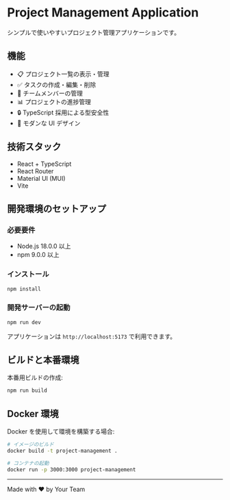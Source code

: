 # Project Management Application

シンプルで使いやすいプロジェクト管理アプリケーションです。

## 機能

- 📋 プロジェクト一覧の表示・管理
- ✅ タスクの作成・編集・削除
- 👥 チームメンバーの管理
- 📊 プロジェクトの進捗管理
- 🔒 TypeScript 採用による型安全性
- 🎨 モダンな UI デザイン

## 技術スタック

- React + TypeScript
- React Router
- Material UI (MUI)
- Vite

## 開発環境のセットアップ

### 必要要件

- Node.js 18.0.0 以上
- npm 9.0.0 以上

### インストール

```bash
npm install
```

### 開発サーバーの起動

```bash
npm run dev
```

アプリケーションは `http://localhost:5173` で利用できます。

## ビルドと本番環境

本番用ビルドの作成:

```bash
npm run build
```

## Docker 環境

Docker を使用して環境を構築する場合:

```bash
# イメージのビルド
docker build -t project-management .

# コンテナの起動
docker run -p 3000:3000 project-management
```

---

Made with ❤️ by Your Team
